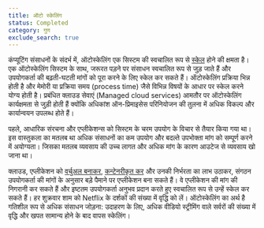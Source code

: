 ```yaml
---
title: ऑटो स्केलिंग
status: Completed
category: गुण
exclude_search: true
---
```


कंप्यूटिंग संसाधनों के संदर्भ में, ऑटोस्केलिंग एक सिस्टम की स्वचालित रूप से [स्केल](/scalability/) होने की क्षमता है। एक ऑटोस्केलिंग सिस्टम के साथ, जरूरत पड़ने पर संसाधन स्वचालित रूप से जुड़ जाते हैं और उपयोगकर्ता की बढ़ती-घटती मांगों को पूरा करने के लिए स्केल कर सकते हैं। ऑटोस्केलिंग प्रक्रिया भिन्न होती है और मेमोरी या प्रक्रिया समय (process time) जैसे विभिन्न विषयों के आधार पर स्केल करने योग्य होती है। प्रबंधित क्लाउड सेवाएं (Managed cloud services) आमतौर पर ऑटोस्केलिंग कार्यक्षमता से जुड़ी होती हैं क्योंकि अधिकांश ऑन-प्रिमाइसेस परिनियोजन की तुलना में अधिक विकल्प और कार्यान्वयन उपलब्ध होते हैं।

पहले, आधारिक संरचना और एप्लीकेशन्स को सिस्टम के चरम उपयोग के विचार से तैयार किया गया था। इस वास्तुकला का मतलब था अधिक संसाधनों का कम उपयोग और  बदल्ते उपभोक्ता मांग को सम्पूर्ण करने में अयोग्यता। जिसका मतलब व्यवसाय की उच्च लागत और अधिक मांग के कारण आउटेज से व्यवसाय खो जाना था।

क्लाउड, एप्लीकेशन को [वर्चुअल बनाकर](/virtualization/), [कन्टेनरीकृत कर](/containerization/) और उनकी निर्भरता का लाभ उठाकर, संगठन उपयोगकर्ता की मांगों के अनुसार बड़े पैमाने पर एप्लीकेशन बना सकते हैं। वे एप्लीकेशन की मांग की निगरानी कर सकते हैं और इष्टतम उपयोगकर्ता अनुभव प्रदान करते हुए स्वचालित रूप से उन्हें स्केल कर सकते हैं। हर शुक्रवार शाम को Netflix के दर्शकों की संख्या में वृद्धि को लें। ऑटोस्केलिंग का अर्थ है गतिशील रूप से अधिक संसाधन जोड़ना: उदाहरण के लिए, अधिक वीडियो स्ट्रीमिंग वाले सर्वरों की संख्या में वृद्धि और खपत सामान्य होने के बाद वापस स्केलिंग।


